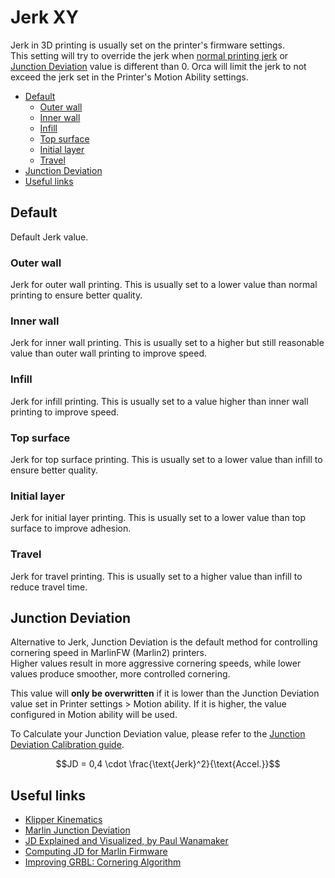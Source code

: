 # Jerk XY

Jerk in 3D printing is usually set on the printer's firmware settings.  
This setting will try to override the jerk when [normal printing jerk](#normal-printing) or [Junction Deviation](#junction-deviation) value is different than 0.
Orca will limit the jerk to not exceed the jerk set in the Printer's Motion Ability settings.

- [Default](#default)
  - [Outer wall](#outer-wall)
  - [Inner wall](#inner-wall)
  - [Infill](#infill)
  - [Top surface](#top-surface)
  - [Initial layer](#initial-layer)
  - [Travel](#travel)
- [Junction Deviation](#junction-deviation)
- [Useful links](#useful-links)

## Default

Default Jerk value.

### Outer wall

Jerk for outer wall printing. This is usually set to a lower value than normal printing to ensure better quality.

### Inner wall

Jerk for inner wall printing. This is usually set to a higher but still reasonable value than outer wall printing to improve speed.

### Infill

Jerk for infill printing. This is usually set to a value higher than inner wall printing to improve speed.

### Top surface

Jerk for top surface printing. This is usually set to a lower value than infill to ensure better quality.

### Initial layer

Jerk for initial layer printing. This is usually set to a lower value than top surface to improve adhesion.

### Travel

Jerk for travel printing. This is usually set to a higher value than infill to reduce travel time.

## Junction Deviation

Alternative to Jerk, Junction Deviation is the default method for controlling cornering speed in MarlinFW (Marlin2) printers.  
Higher values result in more aggressive cornering speeds, while lower values produce smoother, more controlled cornering.

This value will **only be overwritten** if it is lower than the Junction Deviation value set in Printer settings > Motion ability. If it is higher, the value configured in Motion ability will be used.

To Calculate your Junction Deviation value, please refer to the [Junction Deviation Calibration guide](cornering-calib#junction-deviation).

```math
JD = 0,4 \cdot \frac{\text{Jerk}^2}{\text{Accel.}}
```

## Useful links

- [Klipper Kinematics](https://www.klipper3d.org/Kinematics.html?h=accelerat#acceleration)
- [Marlin Junction Deviation](https://marlinfw.org/docs/configuration/configuration.html#junction-deviation-)
- [JD Explained and Visualized, by Paul Wanamaker](https://reprap.org/forum/read.php?1,739819)
- [Computing JD for Marlin Firmware](https://blog.kyneticcnc.com/2018/10/computing-junction-deviation-for-marlin.html)
- [Improving GRBL: Cornering Algorithm](https://onehossshay.wordpress.com/2011/09/24/improving_grbl_cornering_algorithm/)
